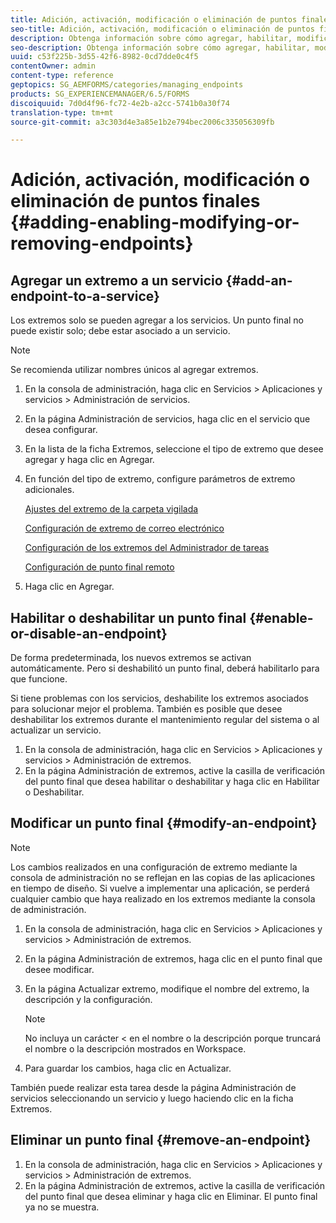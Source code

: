 ```yaml
---
title: Adición, activación, modificación o eliminación de puntos finales
seo-title: Adición, activación, modificación o eliminación de puntos finales
description: Obtenga información sobre cómo agregar, habilitar, modificar y eliminar puntos finales.
seo-description: Obtenga información sobre cómo agregar, habilitar, modificar y eliminar puntos finales.
uuid: c53f225b-3d55-42f6-8982-0cd7dde0c4f5
contentOwner: admin
content-type: reference
geptopics: SG_AEMFORMS/categories/managing_endpoints
products: SG_EXPERIENCEMANAGER/6.5/FORMS
discoiquuid: 7d0d4f96-fc72-4e2b-a2cc-5741b0a30f74
translation-type: tm+mt
source-git-commit: a3c303d4e3a85e1b2e794bec2006c335056309fb

---
```



# Adición, activación, modificación o eliminación de puntos finales {#adding-enabling-modifying-or-removing-endpoints}

## Agregar un extremo a un servicio {#add-an-endpoint-to-a-service}

Los extremos solo se pueden agregar a los servicios. Un punto final no puede existir solo; debe estar asociado a un servicio.

>[!NOTE]
>
>Se recomienda utilizar nombres únicos al agregar extremos.

1. En la consola de administración, haga clic en Servicios > Aplicaciones y servicios > Administración de servicios.
1. En la página Administración de servicios, haga clic en el servicio que desea configurar.
1. En la lista de la ficha Extremos, seleccione el tipo de extremo que desee agregar y haga clic en Agregar.
1. En función del tipo de extremo, configure parámetros de extremo adicionales.

   [Ajustes del extremo de la carpeta vigilada](/help/forms/using/admin-help/configuring-watched-folder-endpoints.md#watched-folder-endpoint-settings)

   [Configuración de extremo de correo electrónico](/help/forms/using/admin-help/configuring-email-endpoints.md#email-endpoint-settings)

   [Configuración de los extremos del Administrador de tareas](/help/forms/using/admin-help/configuring-task-manager-endpoints.md#configuring-task-manager-endpoints)

   [Configuración de punto final remoto](/help/forms/using/admin-help/configuring-remoting-endpoints.md#remoting-endpoint-settings)

1. Haga clic en Agregar.

## Habilitar o deshabilitar un punto final {#enable-or-disable-an-endpoint}

De forma predeterminada, los nuevos extremos se activan automáticamente. Pero si deshabilitó un punto final, deberá habilitarlo para que funcione.

Si tiene problemas con los servicios, deshabilite los extremos asociados para solucionar mejor el problema. También es posible que desee deshabilitar los extremos durante el mantenimiento regular del sistema o al actualizar un servicio.

1. En la consola de administración, haga clic en Servicios > Aplicaciones y servicios > Administración de extremos.
1. En la página Administración de extremos, active la casilla de verificación del punto final que desea habilitar o deshabilitar y haga clic en Habilitar o Deshabilitar.

## Modificar un punto final {#modify-an-endpoint}

>[!NOTE]
>
>Los cambios realizados en una configuración de extremo mediante la consola de administración no se reflejan en las copias de las aplicaciones en tiempo de diseño. Si vuelve a implementar una aplicación, se perderá cualquier cambio que haya realizado en los extremos mediante la consola de administración.

1. En la consola de administración, haga clic en Servicios > Aplicaciones y servicios > Administración de extremos.
1. En la página Administración de extremos, haga clic en el punto final que desee modificar.
1. En la página Actualizar extremo, modifique el nombre del extremo, la descripción y la configuración.

   >[!NOTE]
   >
   >No incluya un carácter &lt; en el nombre o la descripción porque truncará el nombre o la descripción mostrados en Workspace.

1. Para guardar los cambios, haga clic en Actualizar.

También puede realizar esta tarea desde la página Administración de servicios seleccionando un servicio y luego haciendo clic en la ficha Extremos.

## Eliminar un punto final {#remove-an-endpoint}

1. En la consola de administración, haga clic en Servicios > Aplicaciones y servicios > Administración de extremos.
1. En la página Administración de extremos, active la casilla de verificación del punto final que desea eliminar y haga clic en Eliminar. El punto final ya no se muestra.

